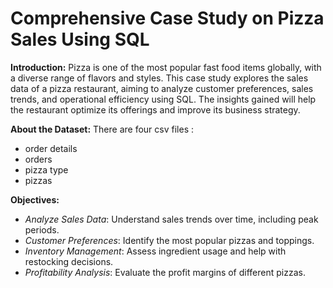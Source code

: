 # Comprehensive Case Study on Pizza Sales Using SQL
**Introduction:**
Pizza is one of the most popular fast food items globally, with a diverse range of flavors and styles. This case study explores the sales data of a pizza restaurant, aiming to analyze customer preferences, sales trends, and operational efficiency using SQL. The insights gained will help the restaurant optimize its offerings and improve its business strategy.

**About the Dataset:**
There are four csv files :
- order details
- orders
- pizza type
- pizzas

**Objectives:**
- *Analyze Sales Data*: Understand sales trends over time, including peak periods.
- *Customer Preferences*: Identify the most popular pizzas and toppings.
- *Inventory Management*: Assess ingredient usage and help with restocking decisions.
- *Profitability Analysis*: Evaluate the profit margins of different pizzas.
